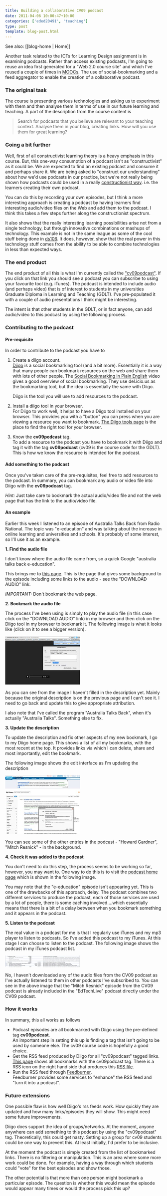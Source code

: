 ```yaml
---
title: Building a collaborative CV09 podcast
date: 2011-04-06 10:00:47+10:00
categories: ['eded20491', 'teaching']
type: post
template: blog-post.html
---
```


See also: [[blog-home | Home]]

Another task related to the ICTs for Learning Design assignment is in examining podcasts. Rather than access existing podcasts, I'm going to reuse an idea first generated for a "Web 2.0 course site" and which I've reused a couple of times in [MOOCs](http://mooc.ca/). The use of social-bookmarking and a feed aggregator to enable the creation of a collaborative podcast.

### The original task

The course is presenting various technologies and asking us to experiment with them and then analyse them in terms of use in our future learning and teaching. A part of the description from the course content is

> Search for podcasts that you believe are relevant to your teaching context. Analyse them in your blog, creating links. How will you use them for great learning?

### Going a bit further

Well, first of all constructivist learning theory is a heavy emphasis in this course. But, this one-way consumption of a podcast isn't as "constructivist" as it could be. We are expected to find an existing podcast and consume it and perhaps share it. We are being asked to "construct our understanding" about how we'd use podcasts in our practice, but we're not really being shown how podcasts could be used in a really [constructionist way](http://en.wikipedia.org/wiki/Constructionism_\(learning_theory\)). i.e. the learners creating their own podcast.

You can do this by recording your own episodes, but I think a more interesting approach is creating a podcast by having learners find interesting audio/video files on the Web and add them to the podcast. I think this takes a few steps further along the constructionist spectrum.

It also shows that the really interesting learning possibilities arise not from a single technology, but through innovative combinations or mashups of technology. This example is not in the same league as some of the cool stuff being done in [ds106](http://ds106.us/). It does, however, show that the real power in this technology stuff comes from the ability to be able to combine technologies in less than expected ways.

### The end product

The end product of all this is what I'm currently called the ["cv09podcast"](http://feeds.feedburner.com/gdlt). If you click on that link you should see a podcast you can subscribe to using your favourite tool (e.g. iTunes). The podcast is intended to include audio (and perhaps video) that is of interest to students in my universities Graduate Diploma in Learning and Teaching (GDLT). I've pre-populated it with a couple of audio presentations I think might be interesting.

The intent is that other students in the GDLT, or in fact anyone, can add audio/video to this podcast by using the following process.

### Contributing to the podcast

#### Pre-requisite

In order to contribute to the podcast you have to

1. Create a diigo account.  
    [Diigo](http://diigo.com/) is a social bookmarking tool (and a bit more). Essentially it is a way that many people can bookmark resources on the web and share them with lots of other people. The [Social Bookmarking in Plain English](http://www.commoncraft.com/bookmarking-plain-english) video gives a good overview of social bookmarking. They use del.icio.us as the bookmarking tool, but the idea is essentially the same with Diigo.
    
    Diigo is the tool you will use to add resources to the podcast.
    
2. Install a diigo tool in your browser.  
    For Diigo to work well, it helps to have a Diigo tool installed on your browser. This provides you with a "button" you can press when you are viewing a resource you want to bookmark. [The Diigo tools page](http://www.diigo.com/tools/) is the place to find the right tool for your browser.
3. Know the **cv09podcast** tag.  
    To add a resource to the podcast you have to bookmark it with Diigo and tag it with the tag **cv09podcast** (cv09 is the course code for the GDLT). This is how we know the resource is intended for the podcast.

#### Add something to the podcast

Once you've taken care of the pre-requisites, feel free to add resources to the podcast. In summary, you can bookmark any audio or video file into Diigo with the **cv09podcast** tag.

_Hint:_ Just take care to bookmark the actual audio/video file and not the web page that has the link to the audio/video file.

#### An example

Earlier this week I listened to an episode of Australia Talks Back from Radio National. The topic was "e-education" and was talking about the increase in online learning and universities and schools. It's probably of some interest, so I'll use it as an example.

**1\. Find the audio file**

I don't know where the audio file came from, so a quick Google "australia talks back e-education".

This brings me to [this page](http://www.abc.net.au/rn/australiatalks/stories/2011/3169303.htm). This is the page that gives some background to the episode including some links to the audio - see the "DOWNLOAD AUDIO" link.

_IMPORTANT:_ Don't bookmark the web page.

**2\. Bookmark the audio file**

The process I've been using is simply to play the audio file (in this case click on the "DOWNLOAD AUDIO" link) in my browser and then click on the Diigo tool in my browser to bookmark it. The following image is what it looks like (click on it to see a bigger version).

[![Bookmarking a podcast episode](images/5593185025_5fcdab0083_m.jpg)](http://www.flickr.com/photos/david_jones/5593185025/ "Bookmarking a podcast episode by David T Jones, on Flickr")

As you can see from the image I haven't filled in the description yet. Mainly because the original description is on the previous page and I can't see it. I need to go back and update this to give appropriate attribution.

I also note that I've called the program "Australia Talks Back", when it's actually "Australia Talks". Something else to fix.

**3\. Update the description**

To update the description and fix other aspects of my new bookmark, I go to my Diigo home page. This shows a list of all my bookmarks, with the most recent at the top. It provides links via which I can delete, share and most importantly, edit the bookmark.

The following image shows the edit interface as I'm updating the description

[![Updating podcast entry](images/5593201819_f5f9b4b781_m.jpg)](http://www.flickr.com/photos/david_jones/5593201819/ "Updating podcast entry by David T Jones, on Flickr")

You can see some of the other entries in the podcast - "Howard Gardner", "Mitch Resnick" - in the background.

**4\. Check it was added to the podcast**

You don't need to do this step, the process seems to be working so far, however, you may want to. One way to do this is to visit the [podcast home page](http://feeds.feedburner.com/gdlt) which is shown in the following image.

You may note that the "e-education" episode isn't appearing yet. This is one of the drawbacks of this approach, delay. The podcast combines two different services to produce the podcast, each of those services are used by a lot of people, there is some caching involved....which essentially means that there is a bit of a delay between when you bookmark something and it appears in the podcast.

**5\. Listen to the podcast**

The real value in a podcast for me is that I regularly use iTunes and my mp3 player to listen to podcasts. So I've added this podcast to my iTunes. At this stage I can choose to listen to the podcast. The following image shows the podcast in my iTunes podcast list.

[![cv09 podcast in itunes](images/5593236787_59e8526565_m.jpg)](http://www.flickr.com/photos/david_jones/5593236787/ "cv09 podcast in itunes by David T Jones, on Flickr")

No, I haven't downloaded any of the audio files from the CV09 podcast as I've actually listened to them in other podcasts I've subscribed to. You can see in the above image that the "Mitch Resnick" episode from the CV09 podcast is already included in the "EdTechLive" podcast directly under the CV09 podcast.

### How it works

In summary, this all works as follows

- Podcast episodes are all bookmarked with Diigo using the pre-defined tag **cv09podcast**.  
    An important step in setting this up is finding a tag that isn't going to be used by someone else. The cv09 course code is hopefully a good choice.
- Get the RSS feed produced by Diigo for all "cv09podcast" tagged links.  
    [This page](http://www.diigo.com/tag/cv09podcast?tab=153) shows all bookmarks with the cv09podcast tag. There is a RSS icon on the right hand side that produces this [RSS file](http://www.diigo.com/rss/tag/cv09podcast?tab=153).
- Run the RSS feed through [Feedburner](http://feedburner.com/).  
    Feedburner provides some services to "enhance" the RSS feed and "turn it into a podcast".

### Future extensions

One possible flaw is how well Diigo's rss feeds work. How quickly they are updated and how many links/episodes they will show. This might need some future improvements.

Diigo does support the idea of groups/networks. At the moment, anyone anywhere can add something to this podcast by using the "cv09podcast" tag. Theoretically, this could get nasty. Setting up a group for cv09 students could be one way to prevent this. At least initially, I'd prefer to be inclusive.

At the moment the podcast is simply created from the list of bookmarked links. There is no filtering or manipulation. This is an area where some more work could be done. For example, having a way through which students could "vote" for the best episodes and show those.

The other potential is that more than one person might bookmark a particular episode. The question is whether this would mean the episode would appear many times or would the process pick this up?